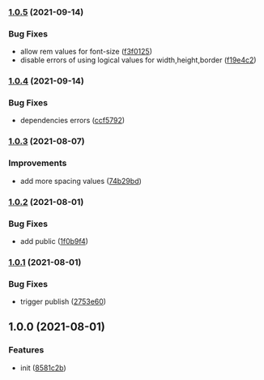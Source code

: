 ### [1.0.5](https://github.com/tapsellorg/stylelint-config/compare/v1.0.4...v1.0.5) (2021-09-14)


### Bug Fixes

* allow rem values for font-size ([f3f0125](https://github.com/tapsellorg/stylelint-config/commit/f3f0125cb9326d75114c8697582aa6b50fc9cdc8))
* disable errors of using logical values for width,height,border ([f19e4c2](https://github.com/tapsellorg/stylelint-config/commit/f19e4c209a87b77eeb9b84dad8683298e7bc68fe))

### [1.0.4](https://github.com/tapsellorg/stylelint-config/compare/v1.0.3...v1.0.4) (2021-09-14)


### Bug Fixes

* dependencies errors ([ccf5792](https://github.com/tapsellorg/stylelint-config/commit/ccf57926d16f8f262316a542bcbe3df09503e920))

### [1.0.3](https://github.com/tapsellorg/stylelint-config/compare/v1.0.2...v1.0.3) (2021-08-07)


### Improvements

* add more spacing values ([74b29bd](https://github.com/tapsellorg/stylelint-config/commit/74b29bdb6ca544eb15db9c275cf9ed6adf2b75ae))

### [1.0.2](https://github.com/tapsellorg/stylelint-config/compare/v1.0.1...v1.0.2) (2021-08-01)


### Bug Fixes

* add public ([1f0b9f4](https://github.com/tapsellorg/stylelint-config/commit/1f0b9f49388ee4544b570e7f7553841616cb23e0))

### [1.0.1](https://github.com/tapsellorg/stylelint-config/compare/v1.0.0...v1.0.1) (2021-08-01)


### Bug Fixes

* trigger publish ([2753e60](https://github.com/tapsellorg/stylelint-config/commit/2753e60ed155160c5ff61a9cdea8087be996857e))

## 1.0.0 (2021-08-01)


### Features

* init ([8581c2b](https://github.com/tapsellorg/stylelint-config/commit/8581c2bf0182e0686dc403181e4e93b082333285))
